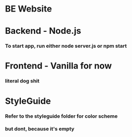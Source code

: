 # BE Website

# Backend - Node.js
### To start app, run either node server.js or npm start

# Frontend - Vanilla for now
### literal dog shit

# StyleGuide
### Refer to the styleguide folder for color scheme
### but dont, because it's empty
